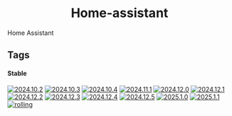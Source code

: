 <!---
NOTE: AUTO-GENERATED FILE
to edit this file, instead edit its template at: ./github/scripts/templates/container/README.md.j2
-->
<div align="center">

# Home-assistant

</div>

Home Assistant

## Tags

#### Stable



[![2024.10.2](https://img.shields.io/badge/2024.10.2-blue?style=flat-square)](https://github.com/shamubernetes/containers/pkgs/container/home-assistant/291562548?tag=2024.10.2)
 [![2024.10.3](https://img.shields.io/badge/2024.10.3-blue?style=flat-square)](https://github.com/shamubernetes/containers/pkgs/container/home-assistant/291835194?tag=2024.10.3)
 [![2024.10.4](https://img.shields.io/badge/2024.10.4-blue?style=flat-square)](https://github.com/shamubernetes/containers/pkgs/container/home-assistant/295445234?tag=2024.10.4)
 [![2024.11.1](https://img.shields.io/badge/2024.11.1-blue?style=flat-square)](https://github.com/shamubernetes/containers/pkgs/container/home-assistant/304842860?tag=2024.11.1)
 [![2024.12.0](https://img.shields.io/badge/2024.12.0-blue?style=flat-square)](https://github.com/shamubernetes/containers/pkgs/container/home-assistant/317235686?tag=2024.12.0)
 [![2024.12.1](https://img.shields.io/badge/2024.12.1-blue?style=flat-square)](https://github.com/shamubernetes/containers/pkgs/container/home-assistant/318976413?tag=2024.12.1)
 [![2024.12.2](https://img.shields.io/badge/2024.12.2-blue?style=flat-square)](https://github.com/shamubernetes/containers/pkgs/container/home-assistant/320473241?tag=2024.12.2)
 [![2024.12.3](https://img.shields.io/badge/2024.12.3-blue?style=flat-square)](https://github.com/shamubernetes/containers/pkgs/container/home-assistant/322265799?tag=2024.12.3)
 [![2024.12.4](https://img.shields.io/badge/2024.12.4-blue?style=flat-square)](https://github.com/shamubernetes/containers/pkgs/container/home-assistant/324372775?tag=2024.12.4)
 [![2024.12.5](https://img.shields.io/badge/2024.12.5-blue?style=flat-square)](https://github.com/shamubernetes/containers/pkgs/container/home-assistant/326266711?tag=2024.12.5)
 [![2025.1.0](https://img.shields.io/badge/2025.1.0-blue?style=flat-square)](https://github.com/shamubernetes/containers/pkgs/container/home-assistant/332190652?tag=2025.1.0)
 [![2025.1.1](https://img.shields.io/badge/2025.1.1-blue?style=flat-square)](https://github.com/shamubernetes/containers/pkgs/container/home-assistant/333491726?tag=2025.1.1)
 [![rolling](https://img.shields.io/badge/rolling-green?style=flat-square)](https://github.com/shamubernetes/containers/pkgs/container/home-assistant/333491726?tag=rolling)
